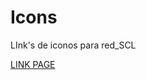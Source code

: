 # Icons
LInk's de iconos para red_SCL

<a href="https://bemmoralesmora.github.io/Icons/"> LINK PAGE </a>
